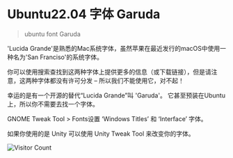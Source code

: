 # Ubuntu22.04 字体 Garuda
> ubuntu font Garuda

'Lucida Grande'是熟悉的Mac系统字体，虽然苹果在最近发行的macOS中使用一种名为'San Franciso'的系统字体。

你可以使用搜索查找到这两种字体上提供更多的信息（或下载链接），但是请注意，这两种字体都没有许可分发 – 所以我们不能使用它，对不起！

幸运的是有一个开源的替代“Lucida Grande”叫 'Garuda'。 它甚至预装在Ubuntu上，所以你不需要去找一个字体。

GNOME Tweak Tool > Fonts设置 ‘Windows Titles’ 和 ‘Interface’ 字体。

如果你使用的是 Unity 可以使用 Unity Tweak Tool 来改变你的字体。

![Visitor Count](https://profile-counter.glitch.me/liuyibao/count.svg)